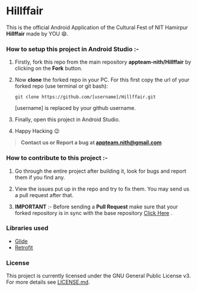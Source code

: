 # Hillffair

This is the official Android Application of the Cultural Fest of NIT Hamirpur **Hillffair** made by YOU :smile:.

### How to setup this project in Android Studio :-

1. Firstly, fork this repo from the main repository **appteam-nith/Hillffair** by clicking on the **Fork** button.

2. Now **clone** the forked repo in your PC. For this first copy the url of your forked repo (use terminal or git bash):

   	`git clone https://github.com/[username]/Hillffair.git`

   	[username] is replaced by your github username.

3. Finally, open this project in Android Studio.

4. Happy Hacking :wink:

>**Contact us or Report a bug at appteam.nith@gmail.com**

### How to contribute to this project :-

1. Go through the entire project after building it, look for bugs and report them if you find any.

2. View the issues put up in the repo and try to fix them. You may send us a pull request after that.

3. **IMPORTANT** :- Before sending a **Pull Request** make sure that your forked repository is in sync with the base repository [Click Here](https://github.com/appteam-nith/festnimbus/wiki/Stay-in-Sync-with-Base-Repository) .

### Libraries used
- [Glide](https://github.com/bumptech/glide)
- [Retrofit](https://github.com/square/retrofit)

### License
This project is currently licensed under the GNU General Public License v3.  
For more details see [LICENSE.md](https://github.com/appteam-nith/Hillffair/blob/master/LICENSE.md).
